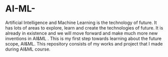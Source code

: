 # AI-ML-
Artificial Intelligence and Machine Learning is the technology of future. It has lots of areas to explore, learn and create the technologies of future. It is already in existence and we will move forward and make much more new inventions in AI&ML . This is my first step towards learning about the future scope, AI&ML. This repository consists of my works and project that I made during AI&ML course.
